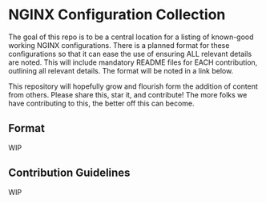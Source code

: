 # NGINX Configuration Collection

The goal of this repo is to be a central location for a listing of known-good working NGINX configurations. There is a planned format for these configurations so that it can ease the use of ensuring ALL relevant details are noted. This will include mandatory README files for EACH contribution, outlining all relevant details. The format will be noted in a link below.

This repository will hopefully grow and flourish form the addition of content from others. Please share this, star it, and contribute! The more folks we have contributing to this, the better off this can become.

## Format
WIP

## Contribution Guidelines
WIP
